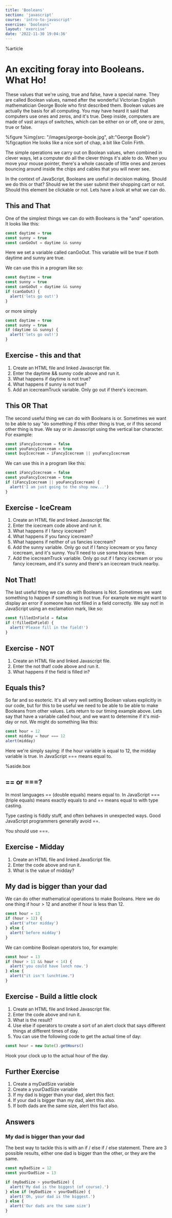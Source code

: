 ```yaml
---
title: 'Booleans'
section: 'javascript'
course: 'intro-to-javascript'
exercise: 'booleans'
layout: 'exercise'
date: '2022-11-30 19:04:36'
---
```


%article

# An exciting foray into Booleans. What Ho!

These values that we're using, true and false, have a special name. They are called Boolean values, named after the wonderful Victorian English mathematician George Boole who first described them. Boolean values are actually the basis for all computing. You may have heard it said that computers use ones and zeros, and it's true. Deep inside, computers are made of vast arrays of switches, which can be either on or off, one or zero, true or false.

%figure
%img{src: "/images/george-boole.jpg", alt:"George Boole"}
%figcaption
He looks like a nice sort of chap, a bit like Colin Firth.

The simple operations we carry out on Boolean values, when combined in clever ways, let a computer do all the clever things it's able to do. When you move your mouse pointer, there's a whole cascade of little ones and zeroes bouncing around inside the chips and cables that you will never see.

In the context of JavaScript, Booleans are useful in decision making. Should we do this or that? Should we let the user submit their shopping cart or not. Should this element be clickable or not. Lets have a look at what we can do.

## This and That

One of the simplest things we can do with Booleans is the "and" operation. It looks like this:

```js
const daytime = true
const sunny = true
const canGoOut = daytime && sunny
```

Here we set a variable called canGoOut. This variable will be true if both daytime and sunny are true.

We can use this in a program like so:

```js
const daytime = true
const sunny = true
const canGoOut = daytime && sunny
if (canGoOut) {
  alert('lets go out!')
}
```

or more simply

```js
const daytime = true
const sunny = true
if (daytime && sunny) {
  alert('lets go out!')
}
```

## Exercise - this and that

1. Create an HTML file and linked Javascript file.
2. Enter the daytime && sunny code above and run it.
3. What happens if daytime is not true?
4. What happens if sunny is not true?
5. Add an icecreamTruck variable. Only go out if there's icecream.

## This OR That

The second useful thing we can do with Booleans is or. Sometimes we want to be able to say "do something if this other thing is true, or if this second other thing is true. We say or in Javascript using the vertical bar character. For example:

```js
const iFancyIcecream = false
const youFancyIcecream = true
const buyIcecream = iFancyIcecream || youFancyIcecream
```

We can use this in a program like this:

```js
const iFancyIcecream = false
const youFancyIcecream = true
if (iFancyIcecream || youFancyIcecream) {
  alert('I am just going to the shop now...')
}
```

## Exercise - IceCream

1. Create an HTML file and linked Javascript file.
2. Enter the icecream code above and run it.
3. What happens if I fancy icecream?
4. What happens if you fancy icecream?
5. What happens if neither of us fancies icecream?
6. Add the sunny variable. Only go out if I fancy icecream or you fancy icecream, and it's sunny. You'll need to use some braces here.
7. Add the icecreamTruck variable. Only go out if I fancy icecream or you fancy icecream, and it's sunny and there's an icecream truck nearby.

## Not That!

The last useful thing we can do with Booleans is Not. Sometimes we want something to happen if something is not true. For example we might want to display an error if someone has not filled in a field correctly. We say not! in JavaScript using an exclamation mark, like so:

```js
const filledInField = false
if (!filledInField) {
  alert('Please fill in the field!')
}
```

## Exercise - NOT

1. Create an HTML file and linked Javascript file.
2. Enter the not that! code above and run it.
3. What happens if the field is filled in?

## Equals this?

So far and so esoteric. It's all very well setting Boolean values explicitly in our code, but for this to be useful we need to be able to be able to make Booleans from other values. Lets return to our timing example above. Lets say that have a variable called hour, and we want to determine if it's mid-day or not. We might do something like this:

```js
const hour = 12
const midday = hour === 12
alert(midday)
```

Here we're simply saying: if the hour variable is equal to 12, the midday variable is true. In JavaScript === means equal to.

%aside.box

## == or ===?

In most languages == (double equals) means equal to. In JavaScript === (triple equals) means exactly equals to and == means equal to with type casting.

Type casting is fiddly stuff, and often behaves in unexpected ways. Good JavaScript programmers generally avoid ==.

You should use ===.

## Exercise - Midday

1. Create an HTML file and linked JavaScript file.
2. Enter the code above and run it.
3. What is the value of midday?

## My dad is bigger than your dad

We can do other mathematical operations to make Booleans. Here we do one thing if hour > 12 and another if hour is less than 12.

```js
const hour = 13
if (hour > 12) {
  alert('after midday')
} else {
  alert('before midday')
}
```

We can combine Boolean operators too, for example:

```js
const hour = 13
if (hour > 11 && hour < 14) {
  alert('you could have lunch now.')
} else {
  alert("it isn't lunchtime.")
}
```

## Exercise - Build a little clock

1. Create an HTML file and linked Javascript file.
2. Enter the code above and run it.
3. What is the result?
4. Use else if operators to create a sort of an alert clock that says different things at different times of day.
5. You can use the following code to get the actual time of day:

```js
const hour = new Date().getHours()
```

Hook your clock up to the actual hour of the day.

## Further Exercise

1. Create a myDadSize variable
2. Create a yourDadSize variable
3. If my dad is bigger than your dad, alert this fact.
4. If your dad is bigger than my dad, alert this also.
5. If both dads are the same size, alert this fact also.

## Answers

### My dad is bigger than your dad

The best way to tackle this is with an if / else if / else statement. There are 3 possible results, either one dad is bigger than the other, or they are the same.

```js
const myDadSize = 12
const yourDadSize = 13

if (myDadSize > yourDadSize) {
  alert('My dad is the biggest (of course).')
} else if (myDadSize < yourDadSize) {
  alert('Oh, your dad is the biggest.')
} else {
  alert('Our dads are the same size')
}
```
